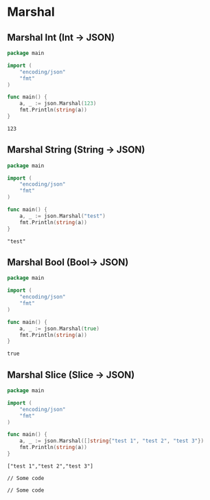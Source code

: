 # Marshal

## Marshal Int (Int -> JSON)

```go
package main

import (
    "encoding/json"
    "fmt"
)

func main() {
    a, _ := json.Marshal(123)
    fmt.Println(string(a))
}
```

```
123
```

## Marshal String (String -> JSON)

```go
package main

import (
    "encoding/json"
    "fmt"
)

func main() {
    a, _ := json.Marshal("test")
    fmt.Println(string(a))
}
```

```
"test"
```

## Marshal Bool (Bool-> JSON)

```go
package main

import (
    "encoding/json"
    "fmt"
)

func main() {
    a, _ := json.Marshal(true)
    fmt.Println(string(a))
}
```

```
true
```

## Marshal Slice (Slice -> JSON)

```go
package main

import (
    "encoding/json"
    "fmt"
)

func main() {
    a, _ := json.Marshal([]string{"test 1", "test 2", "test 3"})
    fmt.Println(string(a))
}
```

```
["test 1","test 2","test 3"]
```



```
// Some code
```

```
// Some code
```

